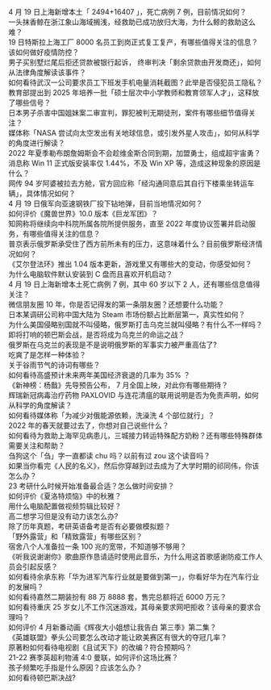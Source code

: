 4 月 19 日上海新增本土「 2494+16407 」，死亡病例 7 例，目前情况如何？  
一头抹香鲸在浙江象山海域搁浅，经救助已成功放归大海，为什么鲸的救助这么难？  
19 日特斯拉上海工厂 8000 名员工到岗正式复工复产，有哪些值得关注的信息？该如何做好疫情防控？  
男子买别墅烂尾后拒还贷款被银行起诉， 终审判决「剩余贷款由开发商还」，如何从法律角度解读该事件？  
如何看待武汉一公司要求员工下班发手机电量消耗截图？此举是否侵犯员工隐私？  
教育部提出到 2025 年培养一批「硕士层次中小学教师和教育领军人才」，这释放了哪些信号？  
日本男子杀害中国姐妹案二审宣判，罪犯被判无期徒刑，案件有哪些细节值得关注？  
媒体称「NASA 尝试向太空发出有关地球信息，或引发外星人攻击」，如何从科学的角度进行解读？  
2022 年夏季勒布朗詹姆斯会不会趁维金斯合同到期，加盟勇士，组成超宇宙勇？  
消息称 Win 11 正式版安装率仅 1.44%，不及 Win XP 等，造成这种现象的原因是什么？  
网传 94 岁阿婆被拉去方舱，官方回应称「经沟通同意后其自行下楼乘坐转运车辆」，具体情况如何？  
4 月 19 日俄军向亚速钢铁厂投下钻地弹，目前当地情况如何？  
如何评价《魔兽世界》10.0 版本《巨龙军团》？  
知网称将继续向中科院所属各院所提供服务，直至 2022 年度协议签署并启动服务，有哪些值得关注的信息？  
普京表示俄罗斯承受住了西方前所未有的压力，这意味着什么？目前俄罗斯经济情况如何？  
《艾尔登法环》推出 1.04 版本更新，游戏里又有哪些大的变动，你感受如何？  
为什么电脑软件默认安装到 C 盘而且喜欢开机启动？  
4 月 19 日上海新增本土死亡病例 7 例，其中 60 岁以下 2 人，还有哪些信息值得关注？  
微信朋友圈 10 年，你是否记得发的第一条朋友圈？还想要什么功能？  
日本某调研公司称中国大陆为 Steam 市场份额占比断层第一，真实性如何？  
为什么美国侵略别国就不叫侵略，俄罗斯打击乌克兰就叫侵略？有什么不一样吗？  
即将打响的顿巴斯会战，是否将成为乌克兰的命运之战？  
俄罗斯在乌克兰的表现是不是说明俄罗斯的军事实力被严重高估了?  
吃爽了是怎样一种体验？  
关于谷雨节气的诗词有哪些？  
如何看待高盛预计未来两年美国经济衰退的几率为 35% ？  
《新神榜：杨戬》先导预告公布， 7 月全国上映，对此你有哪些期待？  
辉瑞新冠病毒治疗药物 PAXLOVID 与连花清瘟的联用说明是否为免责声明，如何从科学的角度解读？  
如何看待媒体称「为减少对俄能源依赖，洗澡洗 4 个部位就行」？  
2022 年的春天就要过去了，你想对自己说些什么？  
如何看待为救助上海罕见病患儿，三城接力转运特殊配方奶粉？还有哪些特殊群体需要关注和帮助？  
刍狗这个「刍」字一直都读 chu 吗？以前有过 zou 这个读音吗？  
如果当你看完《人民的名义》，然后你穿越到过去成为了大学时期的祁同伟，你该怎么办？  
23 考研什么时候开始准备最合适？怎么做时间安排？  
如何评价《夏洛特烦恼》中的秋雅？  
用什么电脑配置做视频剪辑比较好？  
高二想学习但是没有动力该怎么办?  
除了历年真题，考研英语备考是否有必要做模拟题？  
「野外露营」和「精致露营」有哪些区别？  
宿舍八个人准备拉一条 100 兆的宽带，不知道够不够用？  
《听我说谢谢你》歌曲原作恳请适时使用此音乐，为什么用这首歌感谢防疫工作人员会引起反感？  
如何看待余承东称「华为进军汽车行业就是要做到第一」，你看好华为在汽车行业的发展吗？  
如何看待嘉然二期装扮有 88 万 8888 套，售完总额将近 6000 万元？  
如何看待重庆 25 岁女儿不工作沉迷游戏，其母亲要求网吧拒收？该母亲的要求合理吗？  
如何评价 4 月新番动画《辉夜大小姐想让我告白 第三季》第二集？  
《英雄联盟》拳头公司要怎么改动才能让欧美赛区有很大的夺冠几率？  
原著粉如何看待电视剧《且试天下》的改编？符合预期吗？  
21-22 赛季英超利物浦 4:0 曼联，如何评价这场比赛？  
孩子频繁吃手指是什么原因？应该怎么办？  
如何看待顿巴斯决战?  
